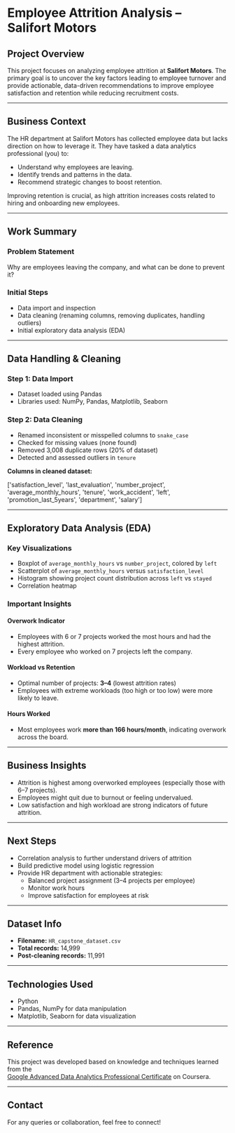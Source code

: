 # Employee Attrition Analysis – Salifort Motors

## Project Overview

This project focuses on analyzing employee attrition at **Salifort Motors**. The primary goal is to uncover the key factors leading to employee turnover and provide actionable, data-driven recommendations to improve employee satisfaction and retention while reducing recruitment costs.

---

## Business Context

The HR department at Salifort Motors has collected employee data but lacks direction on how to leverage it. They have tasked a data analytics professional (you) to:

- Understand why employees are leaving.
- Identify trends and patterns in the data.
- Recommend strategic changes to boost retention.

Improving retention is crucial, as high attrition increases costs related to hiring and onboarding new employees.

---

## Work Summary

### Problem Statement

Why are employees leaving the company, and what can be done to prevent it?

### Initial Steps

- Data import and inspection
- Data cleaning (renaming columns, removing duplicates, handling outliers)
- Initial exploratory data analysis (EDA)

---

## Data Handling & Cleaning

### Step 1: Data Import

- Dataset loaded using Pandas
- Libraries used: NumPy, Pandas, Matplotlib, Seaborn

### Step 2: Data Cleaning

- Renamed inconsistent or misspelled columns to `snake_case`
- Checked for missing values (none found)
- Removed 3,008 duplicate rows (20% of dataset)
- Detected and assessed outliers in `tenure`

**Columns in cleaned dataset:**

['satisfaction_level', 'last_evaluation', 'number_project',
'average_monthly_hours', 'tenure', 'work_accident', 'left',
'promotion_last_5years', 'department', 'salary']


---

## Exploratory Data Analysis (EDA)

### Key Visualizations

- Boxplot of `average_monthly_hours` vs `number_project`, colored by `left`
- Scatterplot of `average_monthly_hours` versus `satisfaction_level`
- Histogram showing project count distribution across `left` vs `stayed`
- Correlation heatmap

### Important Insights

#### Overwork Indicator
- Employees with 6 or 7 projects worked the most hours and had the highest attrition.
- Every employee who worked on 7 projects left the company.

#### Workload vs Retention
- Optimal number of projects: **3–4** (lowest attrition rates)
- Employees with extreme workloads (too high or too low) were more likely to leave.

#### Hours Worked
- Most employees work **more than 166 hours/month**, indicating overwork across the board.

---

## Business Insights

- Attrition is highest among overworked employees (especially those with 6–7 projects).
- Employees might quit due to burnout or feeling undervalued.
- Low satisfaction and high workload are strong indicators of future attrition.

---

## Next Steps

- Correlation analysis to further understand drivers of attrition
- Build predictive model using logistic regression
- Provide HR department with actionable strategies:
  - Balanced project assignment (3–4 projects per employee)
  - Monitor work hours
  - Improve satisfaction for employees at risk

---

## Dataset Info

- **Filename:** `HR_capstone_dataset.csv`
- **Total records:** 14,999
- **Post-cleaning records:** 11,991

---

## Technologies Used

- Python 
- Pandas, NumPy for data manipulation
- Matplotlib, Seaborn for data visualization

---

## Reference

This project was developed based on knowledge and techniques learned from the  
[Google Advanced Data Analytics Professional Certificate](https://www.coursera.org/professional-certificates/google-advanced-data-analytics) on Coursera.


---

## Contact

For any queries or collaboration, feel free to connect!



